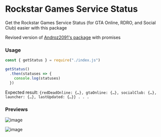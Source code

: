 # Rockstar Games Service Status
Get the Rockstar Games Service Status (for GTA Online, RDRO, and Social Club) easier with this package

Revised version of [Androz2091's package](https://github.com/Androz2091/rockstar-games-status) with promises

### Usage
```js
const { getStatus } = require("./index.js")

getStatus()
  .then(statuses => {
    console.log(statuses)
  })
```
Expected result: `{redDeadOnline: {…}, gtaOnline: {…}, socialClub: {…}, launcher: {…}, lastUpdated: {…}} . . .`


### Previews
![image](https://user-images.githubusercontent.com/107329072/182990952-838df6da-2600-4865-a108-1a6053d57cdd.png)

![image](https://user-images.githubusercontent.com/107329072/182990869-2d185f87-d8aa-42dc-becd-9eda2ce85237.png)

